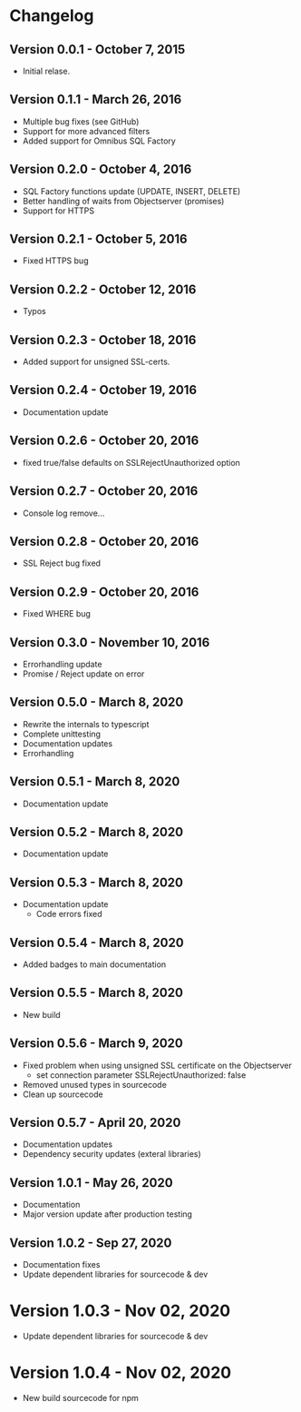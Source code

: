 # Changelog

## Version 0.0.1 - October 7, 2015

- Initial relase.

## Version 0.1.1 - March 26, 2016

- Multiple bug fixes (see GitHub)
- Support for more advanced filters
- Added support for Omnibus SQL Factory

## Version 0.2.0 - October 4, 2016

- SQL Factory functions update (UPDATE, INSERT, DELETE)
- Better handling of waits from Objectserver (promises)
- Support for HTTPS

## Version 0.2.1 - October 5, 2016

- Fixed HTTPS bug

## Version 0.2.2 - October 12, 2016

- Typos

## Version 0.2.3 - October 18, 2016

- Added support for unsigned SSL-certs.

## Version 0.2.4 - October 19, 2016

- Documentation update

## Version 0.2.6 - October 20, 2016

- fixed true/false defaults on SSLRejectUnauthorized option

## Version 0.2.7 - October 20, 2016

- Console log remove...

## Version 0.2.8 - October 20, 2016

- SSL Reject bug fixed

## Version 0.2.9 - October 20, 2016

- Fixed WHERE bug

## Version 0.3.0 - November 10, 2016

- Errorhandling update
- Promise / Reject update on error

## Version 0.5.0 - March 8, 2020

- Rewrite the internals to typescript
- Complete unittesting
- Documentation updates
- Errorhandling

## Version 0.5.1 - March 8, 2020

- Documentation update

## Version 0.5.2 - March 8, 2020

- Documentation update

## Version 0.5.3 - March 8, 2020

- Documentation update
  - Code errors fixed

## Version 0.5.4 - March 8, 2020

- Added badges to main documentation

## Version 0.5.5 - March 8, 2020

- New build

## Version 0.5.6 - March 9, 2020

- Fixed problem when using unsigned SSL certificate on the Objectserver
  - set connection parameter SSLRejectUnauthorized: false
- Removed unused types in sourcecode
- Clean up sourcecode

## Version 0.5.7 - April 20, 2020

- Documentation updates
- Dependency security updates (exteral libraries)

## Version 1.0.1 - May 26, 2020

- Documentation
- Major version update after production testing

## Version 1.0.2 - Sep 27, 2020

- Documentation fixes
- Update dependent libraries for sourcecode & dev

# Version 1.0.3 - Nov 02, 2020

- Update dependent libraries for sourcecode & dev

# Version 1.0.4 - Nov 02, 2020

- New build sourcecode for npm
